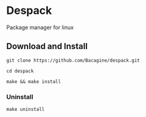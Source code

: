 # Despack

Package manager for linux

## Download and Install
`git clone https://github.com/Bacagine/despack.git`

`cd despack`

`make && make install`

### Uninstall

`make uninstall`

